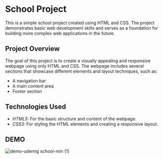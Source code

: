 # School Project

This is a simple school project created using HTML and CSS. The project demonstrates basic web development skills and serves as a foundation for building more complex web applications in the future.


## Project Overview

The goal of this project is to create a visually appealing and responsive webpage using only HTML and CSS. The webpage includes several sections that showcase different elements and layout techniques, such as:

- A navigation bar
- A main content area
- Footer section


## Technologies Used

- *HTML5:* For the basic structure and content of the webpage.
- *CSS3:* For styling the HTML elements and creating a responsive layout.

## DEMO
![demo-udemig school-min (1)](https://github.com/user-attachments/assets/be94d4d8-bcf9-4b25-98db-384fa89b128f)


